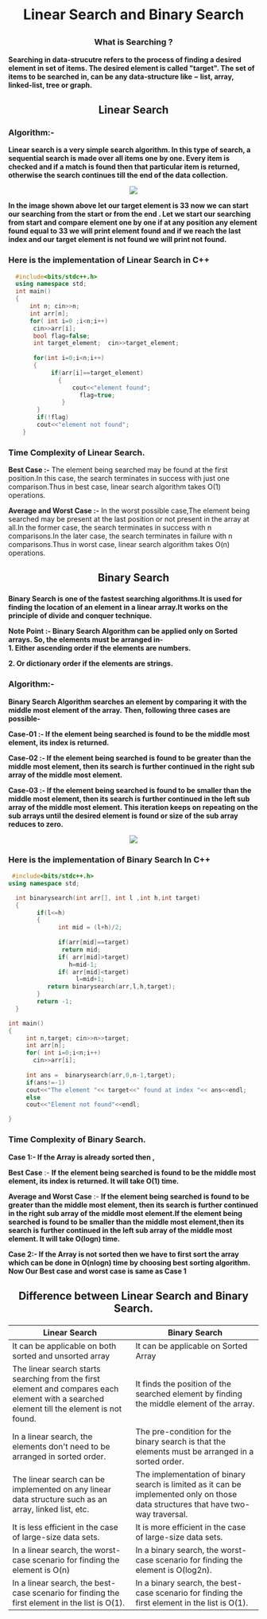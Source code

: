 # <p align="center">Linear Search and Binary Search</p>
### <p align="center"> What is Searching ? </p>
**Searching in data-strucutre refers to the process of finding a desired element in set of items. The desired element is called "target". The set of items to be searched in, can be any data-structure like − list, array, linked-list, tree or graph.**
## <p align="center"> Linear Search </p>
### Algorithm:-
**Linear search is a very simple search algorithm. In this type of search, a sequential search is made over all items one by one. Every item is checked and if a match is found then that particular item is returned, otherwise the search continues till the end of the data collection.**
<p align="center">
   <img src="https://user-images.githubusercontent.com/65442183/135323034-68954cce-210f-4715-ae9b-1686ef7731af.gif"/>
</p>

**In the image shown above let our target element is 33 now we can start our searching from the start or from the end . Let we start our searching from start and compare element one by one if at any position any element found equal to  33 we will print element found and if we reach the last index and our target element is not found we will print not found.**

### Here is the implementation of Linear Search in C++
``` c++
  #include<bits/stdc++.h>
  using namespace std;
  int main()
  { 
      int n; cin>>n; 
      int arr[n];
      for( int i=0 ;i<n;i++)
       cin>>arr[i];
       bool flag=false;
       int target_element;  cin>>target_element;
       
       for(int i=0;i<n;i++)
       {
            if(arr[i]==target_element)
              {   
                  cout<<"element found";
                    flag=true;
               }
        }
        if(!flag)
        cout<<"element not found";
    }
 ```
### Time Complexity of Linear Search.

**Best Case :-**   The element being searched may be found at the first position.In this case, the search terminates in success with just one comparison.Thus in best case, linear search algorithm takes O(1) operations.

**Average and Worst Case :-**  In the worst possible case,The element being searched may be present at the last position or not present in the array at all.In the former case, the search terminates in success with n comparisons.In the later case, the search terminates in failure with n comparisons.Thus in worst case, linear search algorithm takes O(n) operations.

 ## <p align="center">Binary Search </p> 
 **Binary Search is one of the fastest searching algorithms.It is used for finding the location of an element in a linear array.It works on the principle of divide and conquer technique.**
 
 **Note Point :- Binary Search Algorithm can be applied only on Sorted arrays. So, the elements must be arranged in-**  
 **1. Either ascending order if the elements are numbers.**  
 
 **2. Or dictionary order if the elements are strings.**  
 
 ### Algorithm:-  
 
 **Binary Search Algorithm searches an element by comparing it with the middle most element of the array.** **Then, following three cases are possible-**  

**Case-01 :-  If the element being searched is found to be the middle most element, its index is returned.**  

**Case-02 :-  If the element being searched is found to be greater than the middle most element, then its search is further continued in the right sub array of the middle most element.**  

**Case-03 :- If the element being searched is found to be smaller than the middle most element, then its search is further continued in the left sub array of the middle most element. This iteration keeps on repeating on the sub arrays until the desired element is found or size of the sub array reduces to zero.**  


  
 <p align="center">
   <img src="https://user-images.githubusercontent.com/65442183/135341940-aa5aa41e-62b4-4311-9688-5aea8e973bed.gif"/>
</p>  

### Here is the implementation of Binary Search In C++
```c++
 #include<bits/stdc++.h>
using namespace std;

  int binarysearch(int arr[], int l ,int h,int target)
  {
        if(l<=h)
        {
              int mid = (l+h)/2;
            
              if(arr[mid]==target)
               return mid;
              if( arr[mid]>target)
                 h=mid-1;
              if( arr[mid]<target)
                   l=mid+1;
           return binarysearch(arr,l,h,target);
        }
        return -1;
  }

int main()
{
     int n,target; cin>>n>>target;
     int arr[n];
     for( int i=0;i<n;i++)
       cin>>arr[i];
     
     int ans =  binarysearch(arr,0,n-1,target);
     if(ans!=-1)
     cout<<"The element "<< target<<" found at index "<< ans<<endl;
     else
     cout<<"Element not found"<<endl;

} 
```
### Time Complexity of Binary Search.

**Case 1:- If the Array is already sorted then ,**  

  ****Best Case**** :-   **If the element being searched is found to be the middle most element, its index is returned. It will take O(1) time.**  
      
   ****Average and Worst Case**** :- **If the element being searched is found to be greater than the middle most element, then its search is further continued in the right sub           array of the middle most element.If the element being searched is found to be smaller than the middle most element,then its search is further continued in the left sub array of the middle most element. It will take O(logn) time.**


**Case 2:-  If the Array is not sorted then we have to  first sort the array which can be done in O(nlogn) time by choosing best sorting algorithm. Now Our Best case and worst case is same as Case 1**
        
## <p align="center"> Difference between Linear Search and Binary Search.</p>
| Linear Search | Binary Search |
| ----------- | ----------- |
|It can be applicable on both sorted and unsorted array | It can be applicable on Sorted Array |
| The linear search starts searching from the first element and compares each element with a searched element till the element is not found. | It finds the position of the searched element by finding the middle element of the array. |
| 	In a linear search, the elements don't need to be arranged in sorted order. | The pre-condition for the binary search is that the elements must be arranged in a sorted order. |
| The linear search can be implemented on any linear data structure such as an array, linked list, etc. | The implementation of binary search is limited as it can be implemented only on those data structures that have two-way traversal.|
|It is less efficient in the case of large-size data sets.| It is more efficient in the case of large-size data sets.|
|In a linear search, the worst- case scenario for finding the element is O(n)|In a binary search, the worst-case scenario for finding the element is O(log2n).|
|In a linear search, the best-case scenario for finding the first element in the list is O(1).|In a binary search, the best-case scenario for finding the first element in the list is O(1).|
